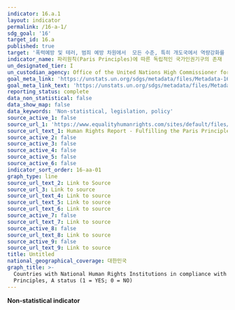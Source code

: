 ```yaml
---
indicator: 16.a.1
layout: indicator
permalink: /16-a-1/
sdg_goal: '16'
target_id: 16.a
published: true
target: '폭력예방 및 테러, 범죄 예방 차원에서  모든 수준, 특히 개도국에서 역량강화를 위해 국제협력 등을 포함하여 관련된 국내 제도 강화 '
indicator_name: 파리원칙(Paris Principles)에 따른 독립적인 국가인권기구의 존재
un_designated_tier: I
un_custodian_agency: Office of the United Nations High Commissioner for Human Rights (OHCHR)
goal_meta_link: 'https://unstats.un.org/sdgs/metadata/files/Metadata-16-0A-01.pdf'
goal_meta_link_text: 'https://unstats.un.org/sdgs/metadata/files/Metadata-16-0A-01.pdf'
reporting_status: complete
data_non_statistical: false
data_show_map: false
data_keywords: 'Non-statistical, legislation, policy'
source_active_1: false
source_url_1: 'https://www.equalityhumanrights.com/sites/default/files/paris_principles.pdf'
source_url_text_1: Human Rights Report - Fulfilling the Paris Principles
source_active_2: false
source_active_3: false
source_active_4: false
source_active_5: false
source_active_6: false
indicator_sort_order: 16-aa-01
graph_type: line
source_url_text_2: Link to Source
source_url_3: Link to source
source_url_text_4: Link to source
source_url_text_5: Link to source
source_url_text_6: Link to source
source_active_7: false
source_url_text_7: Link to source
source_active_8: false
source_url_text_8: Link to source
source_active_9: false
source_url_text_9: Link to source
title: Untitled
national_geographical_coverage: 대한민국
graph_title: >-
  Countries with National Human Rights Institutions in compliance with the Paris
  Principles, A status (1 = YES; 0 = NO)
---
```

**Non-statistical indicator**
